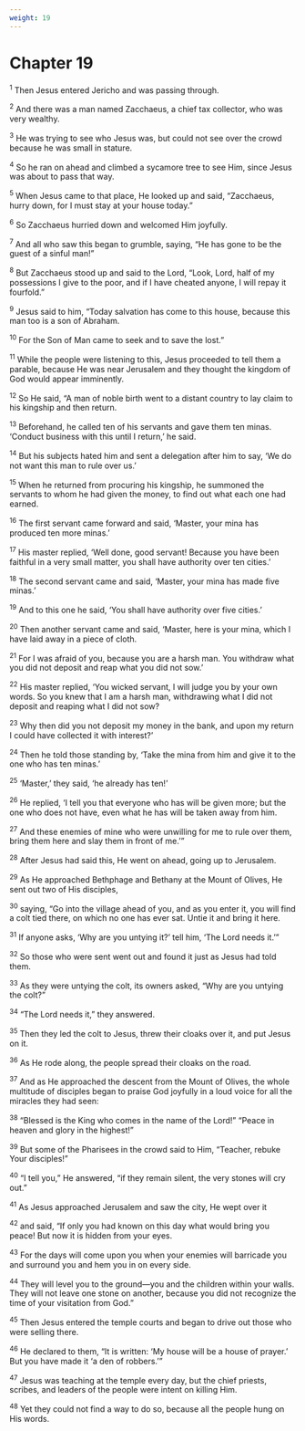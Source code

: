 ```yaml
---
weight: 19
---
```


# Chapter 19

<sup>1</sup> Then Jesus entered Jericho and was passing through. 

<sup>2</sup> And there was a man named Zacchaeus, a chief tax collector, who was very wealthy. 

<sup>3</sup> He was trying to see who Jesus was, but could not see over the crowd because he was small in stature. 

<sup>4</sup> So he ran on ahead and climbed a sycamore tree to see Him, since Jesus was about to pass that way. 

<sup>5</sup> When Jesus came to that place, He looked up and said, “Zacchaeus, hurry down, for I must stay at your house today.” 

<sup>6</sup> So Zacchaeus hurried down and welcomed Him joyfully. 

<sup>7</sup> And all who saw this began to grumble, saying, “He has gone to be the guest of a sinful man!” 

<sup>8</sup> But Zacchaeus stood up and said to the Lord, “Look, Lord, half of my possessions I give to the poor, and if I have cheated anyone, I will repay it fourfold.” 

<sup>9</sup> Jesus said to him, “Today salvation has come to this house, because this man too is a son of Abraham. 

<sup>10</sup> For the Son of Man came to seek and to save the lost.” 

<sup>11</sup> While the people were listening to this, Jesus proceeded to tell them a parable, because He was near Jerusalem and they thought the kingdom of God would appear imminently. 

<sup>12</sup> So He said, “A man of noble birth went to a distant country to lay claim to his kingship and then return. 

<sup>13</sup> Beforehand, he called ten of his servants and gave them ten minas. ‘Conduct business with this until I return,’ he said. 

<sup>14</sup> But his subjects hated him and sent a delegation after him to say, ‘We do not want this man to rule over us.’ 

<sup>15</sup> When he returned from procuring his kingship, he summoned the servants to whom he had given the money, to find out what each one had earned. 

<sup>16</sup> The first servant came forward and said, ‘Master, your mina has produced ten more minas.’ 

<sup>17</sup> His master replied, ‘Well done, good servant! Because you have been faithful in a very small matter, you shall have authority over ten cities.’ 

<sup>18</sup> The second servant came and said, ‘Master, your mina has made five minas.’ 

<sup>19</sup> And to this one he said, ‘You shall have authority over five cities.’ 

<sup>20</sup> Then another servant came and said, ‘Master, here is your mina, which I have laid away in a piece of cloth. 

<sup>21</sup> For I was afraid of you, because you are a harsh man. You withdraw what you did not deposit and reap what you did not sow.’ 

<sup>22</sup> His master replied, ‘You wicked servant, I will judge you by your own words. So you knew that I am a harsh man, withdrawing what I did not deposit and reaping what I did not sow? 

<sup>23</sup> Why then did you not deposit my money in the bank, and upon my return I could have collected it with interest?’ 

<sup>24</sup> Then he told those standing by, ‘Take the mina from him and give it to the one who has ten minas.’ 

<sup>25</sup> ‘Master,’ they said, ‘he already has ten!’ 

<sup>26</sup> He replied, ‘I tell you that everyone who has will be given more; but the one who does not have, even what he has will be taken away from him. 

<sup>27</sup> And these enemies of mine who were unwilling for me to rule over them, bring them here and slay them in front of me.’” 

<sup>28</sup> After Jesus had said this, He went on ahead, going up to Jerusalem. 

<sup>29</sup> As He approached Bethphage and Bethany at the Mount of Olives, He sent out two of His disciples, 

<sup>30</sup> saying, “Go into the village ahead of you, and as you enter it, you will find a colt tied there, on which no one has ever sat. Untie it and bring it here. 

<sup>31</sup> If anyone asks, ‘Why are you untying it?’ tell him, ‘The Lord needs it.’” 

<sup>32</sup> So those who were sent went out and found it just as Jesus had told them. 

<sup>33</sup> As they were untying the colt, its owners asked, “Why are you untying the colt?” 

<sup>34</sup> “The Lord needs it,” they answered. 

<sup>35</sup> Then they led the colt to Jesus, threw their cloaks over it, and put Jesus on it. 

<sup>36</sup> As He rode along, the people spread their cloaks on the road. 

<sup>37</sup> And as He approached the descent from the Mount of Olives, the whole multitude of disciples began to praise God joyfully in a loud voice for all the miracles they had seen: 

<sup>38</sup> “Blessed is the King who comes in the name of the Lord!” “Peace in heaven and glory in the highest!” 

<sup>39</sup> But some of the Pharisees in the crowd said to Him, “Teacher, rebuke Your disciples!” 

<sup>40</sup> “I tell you,” He answered, “if they remain silent, the very stones will cry out.” 

<sup>41</sup> As Jesus approached Jerusalem and saw the city, He wept over it 

<sup>42</sup> and said, “If only you had known on this day what would bring you peace! But now it is hidden from your eyes. 

<sup>43</sup> For the days will come upon you when your enemies will barricade you and surround you and hem you in on every side. 

<sup>44</sup> They will level you to the ground—you and the children within your walls. They will not leave one stone on another, because you did not recognize the time of your visitation from God.” 

<sup>45</sup> Then Jesus entered the temple courts and began to drive out those who were selling there. 

<sup>46</sup> He declared to them, “It is written: ‘My house will be a house of prayer.’ But you have made it ‘a den of robbers.’” 

<sup>47</sup> Jesus was teaching at the temple every day, but the chief priests, scribes, and leaders of the people were intent on killing Him. 

<sup>48</sup> Yet they could not find a way to do so, because all the people hung on His words. 


